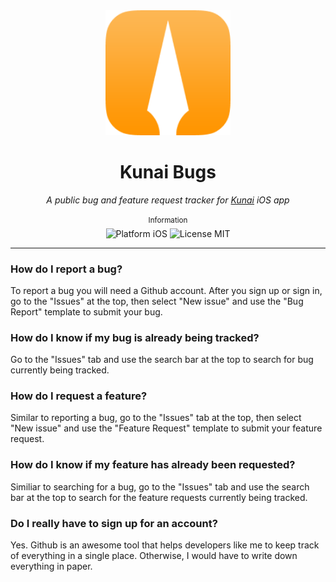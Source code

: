 <div align="center">
    <img src="/Assets/Icon.png" width=200 />
    <h1>Kunai Bugs</h1>
    <i>A public bug and feature request tracker for <a href="https://kunai.forehead.software/">Kunai</a>
 iOS app</i>
</div>

<br />

<div align="center">
    <sup>Information</sup>
    <br />
    <img alt="Platform iOS" src="https://img.shields.io/badge/platform-iOS-orange.svg" />
    <img alt="License MIT" src="https://img.shields.io/badge/licence-MIT-brightgreen.svg" />
</div>

---

### How do I report a bug?
To report a bug you will need a Github account. After you sign up or sign in, go to the "Issues" at the top, then select "New issue" and use the "Bug Report" template to submit your bug.

### How do I know if my bug is already being tracked?
Go to the "Issues" tab and use the search bar at the top to search for bug currently being tracked.

### How do I request a feature?
Similar to reporting a bug, go to the "Issues" tab at the top, then select "New issue" and use the "Feature Request" template to submit your feature request.

### How do I know if my feature has already been requested?
Similiar to searching for a bug, go to the "Issues" tab and use the search bar at the top to search for the feature requests currently being tracked.

### Do I really have to sign up for an account?
Yes. Github is an awesome tool that helps developers like me to keep track of everything in a single place. Otherwise, I would have to write down everything in paper.
